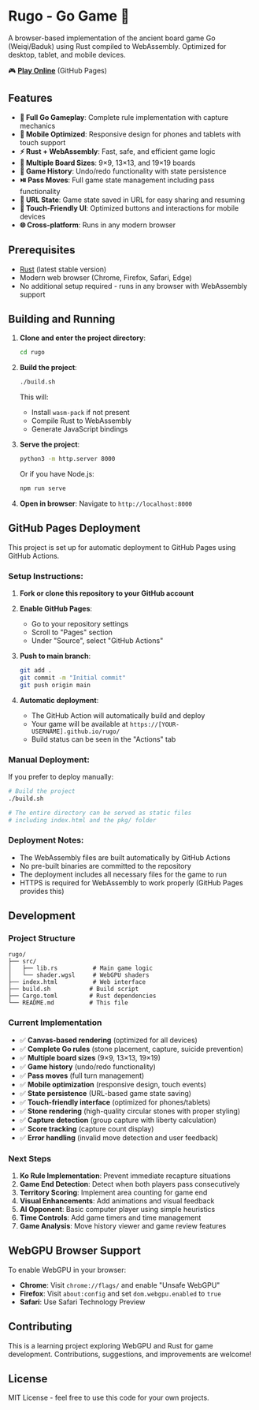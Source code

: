 # Rugo - Go Game 🎯

A browser-based implementation of the ancient board game Go (Weiqi/Baduk) using Rust compiled to WebAssembly. Optimized for desktop, tablet, and mobile devices.

🎮 **[Play Online](https://chrispenner.ca/rugo/)** (GitHub Pages)

## Features

- **🎯 Full Go Gameplay**: Complete rule implementation with capture mechanics
- **📱 Mobile Optimized**: Responsive design for phones and tablets with touch support
- **⚡ Rust + WebAssembly**: Fast, safe, and efficient game logic
- **🎲 Multiple Board Sizes**: 9×9, 13×13, and 19×19 boards
- **🔄 Game History**: Undo/redo functionality with state persistence
- **⏯️ Pass Moves**: Full game state management including pass functionality
- **💾 URL State**: Game state saved in URL for easy sharing and resuming
- **🎨 Touch-Friendly UI**: Optimized buttons and interactions for mobile devices
- **🌐 Cross-platform**: Runs in any modern browser

## Prerequisites

- [Rust](https://rustup.rs/) (latest stable version)
- Modern web browser (Chrome, Firefox, Safari, Edge)
- No additional setup required - runs in any browser with WebAssembly support

## Building and Running

1. **Clone and enter the project directory**:
   ```bash
   cd rugo
   ```

2. **Build the project**:
   ```bash
   ./build.sh
   ```
   This will:
   - Install `wasm-pack` if not present
   - Compile Rust to WebAssembly
   - Generate JavaScript bindings

3. **Serve the project**:
   ```bash
   python3 -m http.server 8000
   ```
   Or if you have Node.js:
   ```bash
   npm run serve
   ```

4. **Open in browser**: Navigate to `http://localhost:8000`

## GitHub Pages Deployment

This project is set up for automatic deployment to GitHub Pages using GitHub Actions.

### Setup Instructions:

1. **Fork or clone this repository to your GitHub account**

2. **Enable GitHub Pages**:
   - Go to your repository settings
   - Scroll to "Pages" section
   - Under "Source", select "GitHub Actions"

3. **Push to main branch**:
   ```bash
   git add .
   git commit -m "Initial commit"
   git push origin main
   ```

4. **Automatic deployment**:
   - The GitHub Action will automatically build and deploy
   - Your game will be available at `https://[YOUR-USERNAME].github.io/rugo/`
   - Build status can be seen in the "Actions" tab

### Manual Deployment:

If you prefer to deploy manually:

```bash
# Build the project
./build.sh

# The entire directory can be served as static files
# including index.html and the pkg/ folder
```

### Deployment Notes:

- The WebAssembly files are built automatically by GitHub Actions
- No pre-built binaries are committed to the repository
- The deployment includes all necessary files for the game to run
- HTTPS is required for WebAssembly to work properly (GitHub Pages provides this)

## Development

### Project Structure

```
rugo/
├── src/
│   ├── lib.rs          # Main game logic
│   └── shader.wgsl     # WebGPU shaders
├── index.html          # Web interface
├── build.sh           # Build script
├── Cargo.toml         # Rust dependencies
└── README.md          # This file
```

### Current Implementation

- ✅ **Canvas-based rendering** (optimized for all devices)
- ✅ **Complete Go rules** (stone placement, capture, suicide prevention)
- ✅ **Multiple board sizes** (9×9, 13×13, 19×19)
- ✅ **Game history** (undo/redo functionality)
- ✅ **Pass moves** (full turn management)
- ✅ **Mobile optimization** (responsive design, touch events)
- ✅ **State persistence** (URL-based game state saving)
- ✅ **Touch-friendly interface** (optimized for phones/tablets)
- ✅ **Stone rendering** (high-quality circular stones with proper styling)
- ✅ **Capture detection** (group capture with liberty calculation)
- ✅ **Score tracking** (capture count display)
- ✅ **Error handling** (invalid move detection and user feedback)

### Next Steps

1. **Ko Rule Implementation**: Prevent immediate recapture situations
2. **Game End Detection**: Detect when both players pass consecutively
3. **Territory Scoring**: Implement area counting for game end
4. **Visual Enhancements**: Add animations and visual feedback
5. **AI Opponent**: Basic computer player using simple heuristics
6. **Time Controls**: Add game timers and time management
7. **Game Analysis**: Move history viewer and game review features

## WebGPU Browser Support

To enable WebGPU in your browser:

- **Chrome**: Visit `chrome://flags/` and enable "Unsafe WebGPU"
- **Firefox**: Visit `about:config` and set `dom.webgpu.enabled` to `true`
- **Safari**: Use Safari Technology Preview

## Contributing

This is a learning project exploring WebGPU and Rust for game development. Contributions, suggestions, and improvements are welcome!

## License

MIT License - feel free to use this code for your own projects.
